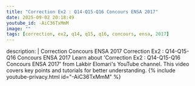 ```yaml
---
title: "Correction Ex2 : Q14-Q15-Q16 Concours ENSA 2017"
date: 2025-09-02 20:18:49 
youtube_id: -AiC36TxMmM
image: ""
tags: [correction, ex2, q14, q15, q16, concours, ensa, 2017]
---
```

description: |
  Correction Concours ENSA 2017
  Correction Ex2 : Q14-Q15-Q16 Concours ENSA 2017
  Learn about 'Correction Ex2 : Q14-Q15-Q16 Concours ENSA 2017' from Lakbir Elomari's YouTube channel. This video covers key points and tutorials for better understanding.
{% include youtube-privacy.html id="-AiC36TxMmM" %}
